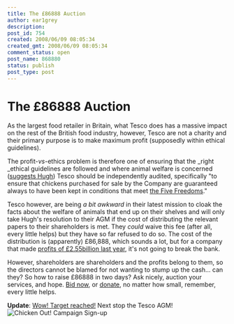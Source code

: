 ```yaml
---
title: The £86888 Auction
author: ear1grey
description:
post_id: 754
created: 2008/06/09 08:05:34
created_gmt: 2008/06/09 08:05:34
comment_status: open
post_name: 868880
status: publish
post_type: post
---
```


# The £86888 Auction


As the largest food retailer in Britain, what Tesco does has a massive impact on the rest of the British food industry, however, Tesco are not a charity and their primary purpose is to make maximum profit (supposedly within ethical guidelines).

The profit-_vs_-ethics problem is therefore one of ensuring that the _right _ethical guidelines are followed and where animal welfare is concerned (<a href="http://www.chickenout.tv/resolution-statement.html">suggests Hugh</a>) Tesco should be independently audited, specifically "to ensure that chickens purchased for sale by the Company are guaranteed always to have been kept in conditions that meet <a href="http://www.chickenout.tv/resolution-statement.html">the Five Freedoms</a>."

Tesco however, are being _a bit awkward_ in their latest mission to cloak the facts about the welfare of animals that end up on their shelves and will only take Hugh's resolution to their AGM if the cost of distributing the relevant papers to their shareholders is met.  They _could_ waive this fee (after all, every little helps) but they have so far refused to do so. The cost of the distribution is (apparently) £86,888, which sounds a lot, but for a company that made <a href="http://http//news.bbc.co.uk/1/hi/business/6562347.stm">profits of £2.55billion last year</a>, it's not going to break the bank.

However, shareholders are shareholders and the profits belong to them, so the directors cannot be blamed for not wanting to stump up the cash... can they? So how to raise £86888 in two days?  Ask nicely, auction your services, and hope. <a href="http://www.chickenout.tv/tesco-checkout-challenge.html">Bid now</a>, or <a href="http://www.rivercottage.net/redir.asp?c=38639&amp;i=143415&amp;u=">donate</a>, no matter how small, remember, every little helps.

**Update**: <a href="http://www.chickenout.tv/tesco-checkout-challenge.html">Wow! Target reached!</a> Next stop the Tesco AGM! <img src="http://www.chickenout.tv/uploads/files/rc_frr_banner.gif" alt="Chicken Out! Campaign Sign-up"></p>
